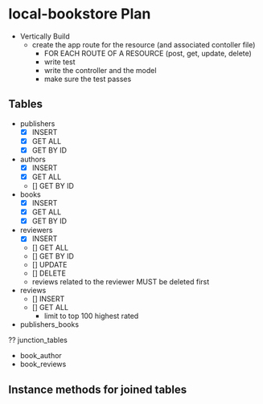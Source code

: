 # local-bookstore Plan

- Vertically Build
  - create the app route for the resource (and associated contoller file)
    - FOR EACH ROUTE OF A RESOURCE (post, get, update, delete)
    - write test
    - write the controller and the model
    - make sure the test passes

## Tables

- publishers
  - [x] INSERT
  - [x] GET ALL
  - [x] GET BY ID
- authors
  - [x] INSERT
  - [x] GET ALL
  - [] GET BY ID
- books
  - [x] INSERT
  - [x] GET ALL
  - [x] GET BY ID
- reviewers
  - [x] INSERT
  - [] GET ALL
  - [] GET BY ID
  - [] UPDATE
  - [] DELETE
  - reviews related to the reviewer MUST be deleted first
- reviews
  - [] INSERT
  - [] GET ALL
    - limit to top 100 highest rated
- publishers_books

?? junction_tables

- book_author
- book_reviews

## Instance methods for joined tables
